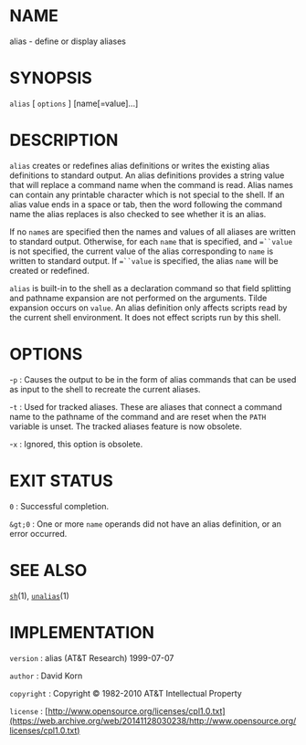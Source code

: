 # NAME

alias - define or display aliases

# SYNOPSIS

`alias` \[ `options` \] \[name\[=value\]...\]

# DESCRIPTION

`alias` creates or redefines alias definitions or writes the existing
alias definitions to standard output. An alias definitions provides a
string value that will replace a command name when the command is read.
Alias names can contain any printable character which is not special to
the shell. If an alias value ends in a space or tab, then the word
following the command name the alias replaces is also checked to see
whether it is an alias.

If no `name`s are specified then the names and values of all aliases are
written to standard output. Otherwise, for each `name` that is
specified, and `=``value` is not specified, the current value of the
alias corresponding to `name` is written to standard output. If
`=``value` is specified, the alias `name` will be created or
redefined.

`alias` is built-in to the shell as a declaration command so that
field splitting and pathname expansion are not performed on the
arguments. Tilde expansion occurs on `value`. An alias definition only
affects scripts read by the current shell environment. It does not
effect scripts run by this shell.

# OPTIONS

-`p`
: Causes the output to be in the form of alias commands that can be
    used as input to the shell to recreate the current aliases.

-`t`
: Used for tracked aliases. These are aliases that connect a command
    name to the pathname of the command and are reset when the `PATH`
    variable is unset. The tracked aliases feature is now obsolete.

-`x`
: Ignored, this option is obsolete.

# EXIT STATUS

`0`
: Successful completion.

`&gt;0`
: One or more `name` operands did not have an alias definition, or an
    error occurred.

# SEE ALSO

[`sh`](/web/20141128030238/http://www2.research.att.com/~astopen/man/man1/sh.html)(1),
[`unalias`](/web/20141128030238/http://www2.research.att.com/~astopen/man/man1/unalias.html)(1)

# IMPLEMENTATION

`version`
: alias (AT&T Research) 1999-07-07

`author`
: David Korn

`copyright`
: Copyright © 1982-2010 AT&T Intellectual Property

`license`
: [http://www.opensource.org/licenses/cpl1.0.txt](https://web.archive.org/web/20141128030238/http://www.opensource.org/licenses/cpl1.0.txt)


